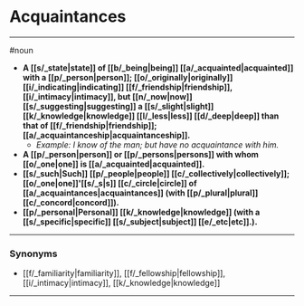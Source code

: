 # Acquaintances
---
#noun
- **A [[s/_state|state]] of [[b/_being|being]] [[a/_acquainted|acquainted]] with a [[p/_person|person]]; [[o/_originally|originally]] [[i/_indicating|indicating]] [[f/_friendship|friendship]], [[i/_intimacy|intimacy]], but [[n/_now|now]] [[s/_suggesting|suggesting]] a [[s/_slight|slight]] [[k/_knowledge|knowledge]] [[l/_less|less]] [[d/_deep|deep]] than that of [[f/_friendship|friendship]]; [[a/_acquaintanceship|acquaintanceship]].**
	- _Example: I know of the man; but have no acquaintance with him._
- **A [[p/_person|person]] or [[p/_persons|persons]] with whom [[o/_one|one]] is [[a/_acquainted|acquainted]].**
- **[[s/_such|Such]] [[p/_people|people]] [[c/_collectively|collectively]]; [[o/_one|one]]'[[s/_s|s]] [[c/_circle|circle]] of [[a/_acquaintances|acquaintances]] (with [[p/_plural|plural]] [[c/_concord|concord]]).**
- **[[p/_personal|Personal]] [[k/_knowledge|knowledge]] (with a [[s/_specific|specific]] [[s/_subject|subject]] [[e/_etc|etc]].).**
---
### Synonyms
- [[f/_familiarity|familiarity]], [[f/_fellowship|fellowship]], [[i/_intimacy|intimacy]], [[k/_knowledge|knowledge]]
---

